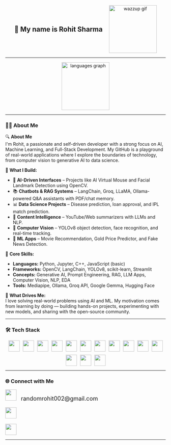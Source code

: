 <div align="center" style="display: flex; align-items: center; justify-content: center; gap: 20px;">
  <h2 style="margin: 0;">👋 My name is Rohit Sharma</h2>
  <img src="https://media.giphy.com/media/v1.Y2lkPTc5MGI3NjExZGxxMmU2YzZkbnk4bTc5dWlhcDU4ajIzYXl2MWpzYWRyaWVldnRqaCZlcD12MV9naWZzX3NlYXJjaCZjdD1n/ULSkhG8VfnUt2/giphy.gif" height="150" alt="wazzup gif" />
</div>

---

<div align="center">
  <img src="https://github-readme-stats.vercel.app/api/top-langs?username=RandomRohit-hub&locale=en&hide_title=false&layout=compact&card_width=320&langs_count=5&theme=dracula&hide_border=false" height="150" alt="languages graph" />
</div>

---

### 🧑‍💻 About Me

🔍 **About Me**  
I'm Rohit, a passionate and self-driven developer with a strong focus on AI, Machine Learning, and Full-Stack Development. My GitHub is a playground of real-world applications where I explore the boundaries of technology, from computer vision to generative AI to data science.

🚀 **What I Build:**
- 🤖 **AI-Driven Interfaces** – Projects like AI Virtual Mouse and Facial Landmark Detection using OpenCV.
- 📚 **Chatbots & RAG Systems** – LangChain, Groq, LLaMA, Ollama-powered Q&A assistants with PDF/chat memory.
- 📊 **Data Science Projects** – Disease prediction, loan approval, and IPL match prediction.
- 🎥 **Content Intelligence** – YouTube/Web summarizers with LLMs and NLP.
- 🎯 **Computer Vision** – YOLOv8 object detection, face recognition, and real-time tracking.
- 🧮 **ML Apps** – Movie Recommendation, Gold Price Predictor, and Fake News Detection.

🧠 **Core Skills:**
- **Languages:** Python, Jupyter, C++, JavaScript (basic)  
- **Frameworks:** OpenCV, LangChain, YOLOv8, scikit-learn, Streamlit  
- **Concepts:** Generative AI, Prompt Engineering, RAG, LLM Apps, Computer Vision, NLP, EDA  
- **Tools:** Mediapipe, Ollama, Groq API, Google Gemma, Hugging Face  

🌱 **What Drives Me:**  
I love solving real-world problems using AI and ML. My motivation comes from learning by doing — building hands-on projects, experimenting with new models, and sharing with the open-source community.

---

### 🛠️ Tech Stack

<div align="center" style="display: flex; flex-wrap: wrap; justify-content: center; align-items: center; gap: 10px;">

  <!-- Dev Tools -->
  <img src="https://cdn.jsdelivr.net/gh/devicons/devicon/icons/html5/html5-original.svg" height="35" />
  <img src="https://cdn.jsdelivr.net/gh/devicons/devicon/icons/css3/css3-original.svg" height="35" />
  <img src="https://cdn.jsdelivr.net/gh/devicons/devicon/icons/python/python-original.svg" height="35" />
  <img src="https://cdn.jsdelivr.net/gh/devicons/devicon/icons/amazonwebservices/amazonwebservices-original.svg" height="35" />
  <img src="https://cdn.jsdelivr.net/gh/devicons/devicon/icons/figma/figma-original.svg" height="35" />
  <img src="https://cdn.jsdelivr.net/gh/devicons/devicon/icons/intellij/intellij-original.svg" height="35" />
  <img src="https://cdn.jsdelivr.net/gh/devicons/devicon/icons/opencv/opencv-original.svg" height="35" />

  <!-- ML / Data Science -->
  <img src="https://cdn.jsdelivr.net/gh/devicons/devicon/icons/numpy/numpy-original.svg" height="35" />
  <img src="https://cdn.jsdelivr.net/gh/devicons/devicon/icons/pandas/pandas-original.svg" height="35" />
  <img src="https://upload.wikimedia.org/wikipedia/commons/thumb/8/84/Matplotlib_icon.svg/1024px-Matplotlib_icon.svg.png" height="35" />
  <img src="https://seaborn.pydata.org/_static/logo-wide-lightbg.svg" height="35" />
  <img src="https://upload.wikimedia.org/wikipedia/commons/0/05/Scikit_learn_logo_small.svg" height="35" />
  <img src="https://cdn.jsdelivr.net/gh/devicons/devicon/icons/tensorflow/tensorflow-original.svg" height="35" />
  <img src="https://streamlit.io/images/brand/streamlit-logo-primary-colormark-darktext.svg" height="35" />

</div>

---

### 🌐 Connect with Me

<div align="left">
  <img src="https://img.shields.io/static/v1?message=Gmail&logo=gmail&label=&color=D14836&logoColor=white&labelColor=&style=for-the-badge" height="35" />
  <span style="font-size: 18px; margin-left: 10px;">randomrohit002@gmail.com</span>
  <br><br>

  <a href="https://www.linkedin.com/in/rohit-sharma-441b20297" target="_blank">
    <img src="https://img.shields.io/static/v1?message=LinkedIn&logo=linkedin&label=&color=0077B5&logoColor=white&labelColor=&style=for-the-badge" height="35" />
  </a>
  <br><br>

  <a href="https://share.streamlit.io/user/randomrohit-hub" target="_blank">
    <img src="https://img.shields.io/badge/Streamlit-App-red?logo=streamlit&logoColor=white&style=for-the-badge" height="35" />
  </a>
</div>

---
